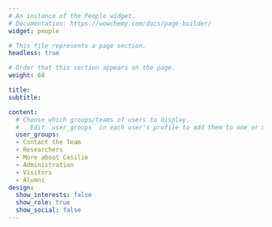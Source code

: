 ```yaml
---
# An instance of the People widget.
# Documentation: https://wowchemy.com/docs/page-builder/
widget: people

# This file represents a page section.
headless: true

# Order that this section appears on the page.
weight: 68

title: 
subtitle: 

content:
  # Choose which groups/teams of users to display.
  #   Edit `user_groups` in each user's profile to add them to one or more of these groups.
  user_groups:
  - Contact the Team
  - Researchers
  - More about Casilio
  - Administration
  - Visitors
  - Alumni
design:
  show_interests: false
  show_role: true
  show_social: false
---
```

